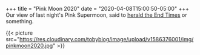 +++
title = "Pink Moon 2020"
date = "2020-04-08T15:00:50-05:00"
+++
Our view of last night's Pink Supermoon, said to [herald the End Times](https://www.the-sun.com/lifestyle/tech/648619/pink-moon-meaning-conspiracy-theory/) or something.

{{< picture src="https://res.cloudinary.com/tobyblog/image/upload/v1586376001/img/pinkmoon2020.jpg" >}}
